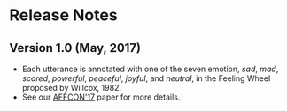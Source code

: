 # Release Notes

## Version 1.0 (May, 2017)

* Each utterance is annotated with one of the seven emotion, *sad*, *mad*, *scared*, *powerful*, *peaceful*, *joyful*, and *neutral*, in the Feeling Wheel proposed by Willcox, 1982.
* See our [AFFCON'17](https://arxiv.org/abs/1708.04299) paper for more details.
